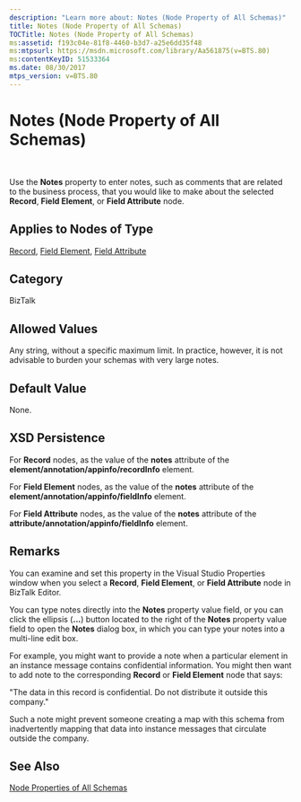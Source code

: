 ```yaml
---
description: "Learn more about: Notes (Node Property of All Schemas)"
title: Notes (Node Property of All Schemas)
TOCTitle: Notes (Node Property of All Schemas)
ms:assetid: f193c04e-81f8-4460-b3d7-a25e6dd35f48
ms:mtpsurl: https://msdn.microsoft.com/library/Aa561875(v=BTS.80)
ms:contentKeyID: 51533364
ms.date: 08/30/2017
mtps_version: v=BTS.80
---
```


# Notes (Node Property of All Schemas)

 

Use the **Notes** property to enter notes, such as comments that are related to the business process, that you would like to make about the selected **Record**, **Field Element**, or **Field Attribute** node.

## Applies to Nodes of Type

[Record](record-node-properties.md), [Field Element](field-element-node-properties.md), [Field Attribute](field-attribute-node-properties.md)

## Category

BizTalk

## Allowed Values

Any string, without a specific maximum limit. In practice, however, it is not advisable to burden your schemas with very large notes.

## Default Value

None.

## XSD Persistence

For **Record** nodes, as the value of the **notes** attribute of the **element/annotation/appinfo/recordInfo** element.

For **Field Element** nodes, as the value of the **notes** attribute of the **element/annotation/appinfo/fieldInfo** element.

For **Field Attribute** nodes, as the value of the **notes** attribute of the **attribute/annotation/appinfo/fieldInfo** element.

## Remarks

You can examine and set this property in the Visual Studio Properties window when you select a **Record**, **Field Element**, or **Field Attribute** node in BizTalk Editor.

You can type notes directly into the **Notes** property value field, or you can click the ellipsis (**...**) button located to the right of the **Notes** property value field to open the **Notes** dialog box, in which you can type your notes into a multi-line edit box.

For example, you might want to provide a note when a particular element in an instance message contains confidential information. You might then want to add note to the corresponding **Record** or **Field Element** node that says:

"The data in this record is confidential. Do not distribute it outside this company."

Such a note might prevent someone creating a map with this schema from inadvertently mapping that data into instance messages that circulate outside the company.

## See Also

[Node Properties of All Schemas](node-properties-of-all-schemas.md)

